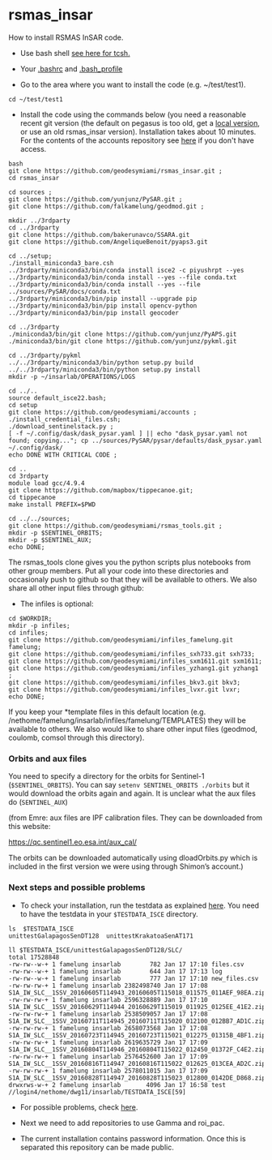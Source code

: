 # rsmas_insar
How to install RSMAS InSAR code.

* Use bash shell [see here for tcsh.](https://github.com/geodesymiami/rsmas_insar/blob/master/setup/readme_old_tcsh.md) 
* Your [.bashrc](https://github.com/geodesymiami/rsmas_insar/blob/master/setup/bashrc_contents.md) and [.bash_profile](https://github.com/geodesymiami/rsmas_insar/blob/master/setup/bash_profile.md)

* Go to the area where you want to install the code (e.g. ~/test/test1).

```
cd ~/test/test1
```

* Install the code using the commands below (you need a reasonable recent git version (the default on pegasus is too old, get a [local version](https://github.com/geodesymiami/rsmas_insar/blob/master/setup/install_git.md), or use an old rsmas_insar version). Installation takes about 10 minutes.  For the contents of the accounts repository see [here](https://github.com/geodesymiami/rsmas_insar/blob/master/setup/accounts_info.md) if you don't have access.


```
bash
git clone https://github.com/geodesymiami/rsmas_insar.git ;
cd rsmas_insar

cd sources ;
git clone https://github.com/yunjunz/PySAR.git ;
git clone https://github.com/falkamelung/geodmod.git ;

mkdir ../3rdparty
cd ../3rdparty
git clone https://github.com/bakerunavco/SSARA.git
git clone https://github.com/AngeliqueBenoit/pyaps3.git

cd ../setup;
./install_miniconda3_bare.csh
../3rdparty/miniconda3/bin/conda install isce2 -c piyushrpt --yes
../3rdparty/miniconda3/bin/conda install --yes --file conda.txt
../3rdparty/miniconda3/bin/conda install --yes --file ../sources/PySAR/docs/conda.txt
../3rdparty/miniconda3/bin/pip install --upgrade pip
../3rdparty/miniconda3/bin/pip install opencv-python
../3rdparty/miniconda3/bin/pip install geocoder

cd ../3rdparty
./miniconda3/bin/git clone https://github.com/yunjunz/PyAPS.git
./miniconda3/bin/git clone https://github.com/yunjunz/pykml.git

cd ../3rdparty/pykml
../../3rdparty/miniconda3/bin/python setup.py build
../../3rdparty/miniconda3/bin/python setup.py install
mkdir -p ~/insarlab/OPERATIONS/LOGS

cd ../..
source default_isce22.bash;
cd setup
git clone https://github.com/geodesymiami/accounts ;
./install_credential_files.csh;
./download_sentinelstack.py ;
[ -f ~/.config/dask/dask_pysar.yaml ] || echo "dask_pysar.yaml not found; copying..."; cp ../sources/PySAR/pysar/defaults/dask_pysar.yaml ~/.config/dask/
echo DONE WITH CRITICAL CODE ;

cd ..
cd 3rdparty
module load gcc/4.9.4
git clone https://github.com/mapbox/tippecanoe.git;
cd tippecanoe
make install PREFIX=$PWD

cd ../../sources;
git clone https://github.com/geodesymiami/rsmas_tools.git ; 
mkdir -p $SENTINEL_ORBITS;
mkdir -p $SENTINEL_AUX;
echo DONE;

```

The rsmas_tools clone gives you the python scripts plus notebooks from other group members. Put all your code into these directories and occasionaly push to github so that they will be available to others. We also share all other input files through github:

* The infiles is optional:

```
cd $WORKDIR;
mkdir -p infiles;
cd infiles;
git clone https://github.com/geodesymiami/infiles_famelung.git famelung; 
git clone https://github.com/geodesymiami/infiles_sxh733.git sxh733; 
git clone https://github.com/geodesymiami/infiles_sxm1611.git sxm1611;
git clone https://github.com/geodesymiami/infiles_yzhang1.git yzhang1 ; 
git clone https://github.com/geodesymiami/infiles_bkv3.git bkv3;
git clone https://github.com/geodesymiami/infiles_lvxr.git lvxr;
echo DONE;
```

If you keep your *template files in this default location (e.g. /nethome/famelung/insarlab/infiles/famelung/TEMPLATES) they will be available to others. We also would like to share other input files (geodmod, coulomb, comsol through this directory).

### Orbits and aux files
You need to specify a directory for the orbits for Sentinel-1 (`$SENTINEL_ORBITS`). You can say `setenv SENTINEL_ORBITS ./orbits`  but it would download the orbits again and again.  It is unclear what the aux files do (`SENTINEL_AUX`)

(from Emre: aux files are IPF calibration files. They can be downloaded from this website:

https://qc.sentinel1.eo.esa.int/aux_cal/

The orbits can be downloaded automatically using dloadOrbits.py which is included in the first version we were using through Shimon’s account.)


### Next steps and possible problems
* To check your installation, run the testdata as explained [here](https://github.com/geodesymiami/rsmas_insar/wiki/Testing-the-code). You need to have the testdata in your `$TESTDATA_ISCE` directory.

```
ls  $TESTDATA_ISCE
unittestGalapagosSenDT128  unittestKrakatoaSenAT171

ll $TESTDATA_ISCE/unittestGalapagosSenDT128/SLC/
total 17528848
-rw-rw--w-+ 1 famelung insarlab        782 Jan 17 17:10 files.csv
-rw-rw--w-+ 1 famelung insarlab        644 Jan 17 17:13 log
-rw-rw--w-+ 1 famelung insarlab        777 Jan 17 17:10 new_files.csv
-rw-rw-rw-+ 1 famelung insarlab 2382498740 Jan 17 17:08 S1A_IW_SLC__1SSV_20160605T114943_20160605T115018_011575_011AEF_98EA.zip
-rw-rw-rw-+ 1 famelung insarlab 2596328889 Jan 17 17:10 S1A_IW_SLC__1SSV_20160629T114944_20160629T115019_011925_0125EE_41E2.zip
-rw-rw-rw-+ 1 famelung insarlab 2538509057 Jan 17 17:08 S1A_IW_SLC__1SSV_20160711T114945_20160711T115020_012100_012BB7_AD1C.zip
-rw-rw-rw-+ 1 famelung insarlab 2658073568 Jan 17 17:08 S1A_IW_SLC__1SSV_20160723T114945_20160723T115021_012275_01315B_4BF1.zip
-rw-rw-rw-+ 1 famelung insarlab 2619635729 Jan 17 17:09 S1A_IW_SLC__1SSV_20160804T114946_20160804T115022_012450_01372F_C4E2.zip
-rw-rw-rw-+ 1 famelung insarlab 2576452600 Jan 17 17:09 S1A_IW_SLC__1SSV_20160816T114947_20160816T115022_012625_013CEA_AD2C.zip
-rw-rw-rw-+ 1 famelung insarlab 2578011015 Jan 17 17:09 S1A_IW_SLC__1SSV_20160828T114947_20160828T115023_012800_0142DE_D868.zip
drwxrws-w-+ 2 famelung insarlab       4096 Jan 17 16:58 test
//login4/nethome/dwg11/insarlab/TESTDATA_ISCE[59]
```
* For possible problems, check [here](https://github.com/geodesymiami/rsmas_insar/blob/master/setup/installation_issues.md).

* Next we need to add repositories to use Gamma and roi_pac. 

* The current installation contains password information. Once this is separated this repository can be made public. 

